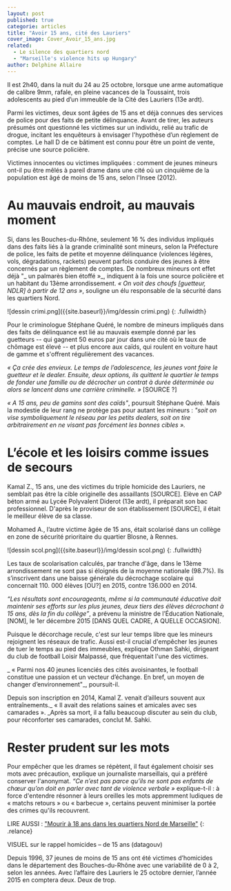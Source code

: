 ```yaml
---
layout: post
published: true
categorie: articles
title: "Avoir 15 ans, cité des Lauriers"
cover_image: Cover_Avoir_15_ans.jpg
related: 
  - Le silence des quartiers nord
  - "Marseille's violence hits up Hungary"
author: Delphine Allaire
---
```



Il est 2h40, dans la nuit du 24 au 25 octobre, lorsque une arme automatique de calibre 9mm, rafale, en pleine vacances de la Toussaint, trois adolescents au pied d’un immeuble de la Cité des Lauriers (13e ardt).

Parmi les victimes, deux sont âgées de 15 ans et déjà connues des services de police pour des faits de petite délinquance. Avant de tirer, les auteurs présumés ont questionné les victimes sur un individu, relié au trafic de drogue, incitant les enquêteurs à envisager l'hypothèse d’un règlement de comptes. Le hall D de ce bâtiment est connu pour être un point de vente, précise une source policière. 

Victimes innocentes ou victimes impliquées : comment de jeunes mineurs ont-il pu être mêlés à pareil drame dans une cité où un cinquième de la population est âgé de moins de 15 ans, selon l'Insee (2012).
 
# Au mauvais endroit, au mauvais moment
 
Si, dans les Bouches-du-Rhône, seulement 16 % des individus impliqués dans des faits liés à la grande criminalité sont mineurs, selon la Préfecture de police, les faits de petite et moyenne délinquance (violences légères, vols, dégradations, rackets) peuvent parfois conduire des jeunes à être concernés par un règlement de comptes. De nombreux mineurs ont effet déjà "_ un palmarès bien étoffé »_, indiquent à la fois une source policière et un habitant du 13ème arrondissement. _« On voit des choufs [guetteur, NDLR] à partir de 12 ans »_, souligne un élu responsable de la sécurité dans les quartiers Nord.
 
![dessin crimi.png]({{site.baseurl}}/img/dessin crimi.png)
{: .fullwidth}

 
Pour le criminologue Stéphane Quéré, le nombre de mineurs impliqués dans des faits de délinquance est lié au mauvais exemple donné par les guetteurs -- qui gagnent 50 euros par jour dans une cité où le taux de chômage est élevé -- et plus encore aux caïds, qui roulent en voiture haut de gamme et s'offrent régulièrement des vacances. 

_« Ça crée des envieux. Le temps de l’adolescence, les jeunes vont faire le guetteur et le dealer. Ensuite, deux options, ils quittent le quartier le temps de fonder une famille ou de décrocher un contrat à durée déterminée ou alors se lancent dans une carrière criminelle. »_ [SOURCE ?]
 
_« A 15 ans, peu de gamins sont des caïds"_, poursuit Stéphane Quéré. Mais la modestie de leur rang ne protège pas pour autant les mineurs : _"soit on vise symboliquement le réseau par les petits dealers, soit on tire arbitrairement en ne visant pas forcément les bonnes cibles »._
 
# L’école et les loisirs comme issues de secours
 
Kamal Z., 15 ans, une des victimes du triple homicide des Lauriers, ne semblait pas être la cible originelle des assaillants [SOURCE]. Elève en CAP béton armé au Lycée Polyvalent Diderot (13e ardt), il préparait son bac professionnel. D'après le proviseur de son établissement [SOURCE], il était le meilleur élève de sa classe. 

Mohamed A., l’autre victime âgée de 15 ans, était scolarisé dans un collège en zone de sécurité prioritaire du quartier Blosne, à Rennes.
 
![dessin scol.png]({{site.baseurl}}/img/dessin scol.png)
{: .fullwidth}
 
Les taux de scolarisation calculés, par tranche d'âge, dans le 13ème arrondissement ne sont pas si éloignés de la moyenne nationale (98.7%). Ils s’inscrivent dans une baisse générale du décrochage scolaire qui concernait 110. 000 élèves [OU?] en 2015, contre 136.000 en 2014. 

_“Les résultats sont encourageants, même si la communauté éducative doit maintenir ses efforts sur les plus jeunes, deux tiers des élèves décrochant à 15 ans, dès la fin du collège”_, a prévenu la ministre de l’Éducation Nationale, [NOM], le 1er décembre 2015 [DANS QUEL CADRE, A QUELLE OCCASION].

Puisque le décorchage recule, c'est sur leur temps libre que les mineurs rejoignent les réseaux de trafic. Aussi est-il crucial d'empêcher les jeunes de tuer le temps au pied des immeubles, explique Othman Sahki, dirigeant du club de football Loisir Malpassé, que fréquentait l'une des victimes.

_ « Parmi nos 40 jeunes licenciés des cités avoisinantes, le football constitue une passion et un vecteur d’échange. En bref, un moyen de changer d’environnement"_, poursuit-il.

Depuis son inscription en 2014, Kamal Z. venait d’ailleurs souvent aux entraînements._ « Il avait des relations saines et amicales avec ses camarades ». _Après sa mort, il a fallu beaucoup discuter au sein du club, pour réconforter ses camarades, conclut M. Sahki.
 
# Rester prudent sur les mots
 
Pour empêcher que les drames se répètent, il faut également choisir ses mots avec précaution, explique un journaliste marseillais, qui a préféré conserver l'anonymat. _“Ce n’est pas parce qu’ils ne sont pas enfants de chœur qu’on doit en parler avec tant de violence verbale »_ explique-t-il : à force d'entendre résonner à leurs oreilles les mots appremment ludiques de « matchs retours » ou « barbecue », certains peuvent minimiser la portée des crimes qu'ils recouvrent.

LIRE AUSSI : ["Mourir à 18 ans dans les quartiers Nord de Marseille"](https://)
{: .relance}

VISUEL sur le rappel homicides – de 15 ans (datagouv)
 
Depuis 1996, 37 jeunes de moins de 15 ans ont été victimes d’homicides dans le département des Bouches-du-Rhône avec une variabilité de 0 à 2, selon les années. Avec l’affaire des Lauriers le 25 octobre dernier, l’année 2015 en comptera deux. Deux de trop.
